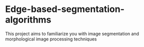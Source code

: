 # Edge-based-segmentation-algorithms
This project aims to familiarize you with image segmentation and morphological
image processing techniques
